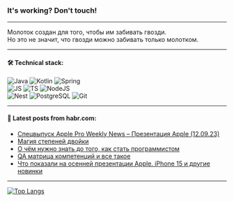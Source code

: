### It's working? Don't touch!

---
Молоток создан для того, чтобы им забивать гвозди. <br>
Но это не значит, что гвозди можно забивать только молотком.

---

#### 🛠️ Technical stack:

![Java](https://img.shields.io/badge/Java-informational?logo=Oracle&style=flat&logoColor=white&color=FF4500)
![Kotlin](https://img.shields.io/badge/Kotlin-informational?logo=Kotlin&style=flat&logoColor=white&color=774D97)
![Spring](https://img.shields.io/badge/SpringBoot-informational?logo=SpringBoot&style=flat&logoColor=white&color=6DB33F) <br>
![JS](https://img.shields.io/badge/JS-informational?logo=javaScript&style=flat&logoColor=black&color=F7Df1E)
![TS](https://img.shields.io/badge/TypeScript-informational?logo=typeScript&style=flat&logoColor=black&color=0667A8)
![NodeJS](https://img.shields.io/badge/NodeJS-informational?logo=node.js&style=flat&logoColor=white&color=70A760) <br>
![Nest](https://img.shields.io/badge/NestJS-informational?logo=NestJS&style=flat&logoColor=white&color=E0234E)
![PostgreSQL](https://img.shields.io/badge/PostgreSQL-informational?logo=PostgreSQL&style=flat&logoColor=white&color=DAA520)
![Git](https://img.shields.io/badge/Git-informational?logo=git&style=flat&logoColor=white&color=778899)

___

#### 💬 Latest posts from habr.com:

<!-- BLOG-POST-LIST:START -->
- [Спецвыпуск Apple Pro Weekly News – Презентация Apple &lpar;12.09.23&rpar;](https://habr.com/ru/articles/760646/?utm_source=habrahabr&utm_medium=rss&utm_campaign=760646)
- [Магия степеней двойки](https://habr.com/ru/articles/760374/?utm_source=habrahabr&utm_medium=rss&utm_campaign=760374)
- [О чём нужно знать до того, как стать программистом](https://habr.com/ru/companies/regionsoft/articles/760624/?utm_source=habrahabr&utm_medium=rss&utm_campaign=760624)
- [QA матрица компетенций и все такое](https://habr.com/ru/articles/760616/?utm_source=habrahabr&utm_medium=rss&utm_campaign=760616)
- [Что показали на осенней презентации Apple. iPhone 15 и другие новинки](https://habr.com/ru/companies/first/articles/760600/?utm_source=habrahabr&utm_medium=rss&utm_campaign=760600)
<!-- BLOG-POST-LIST:END -->

---
[![Top Langs](https://github-readme-stats-git-master-advtsetting-gmailcom.vercel.app/api/top-langs/?username=zloylis&langs_count=10&hide_title=false&title_color=e6edf3&size_weight=0.5&count_weight=0.5&layout=compact&hide_border=true&theme=dracula)](https://github.com/zloylis)

<!-- ![GitHub stats](https://github-readme-stats-git-master-advtsetting-gmailcom.vercel.app/api?username=zloylis&show_icons=true&hide_border=true&theme=dracula&hide_title=true&include_all_commits=true&count_private=true&hide=contribs&hide_rank=true) -->
